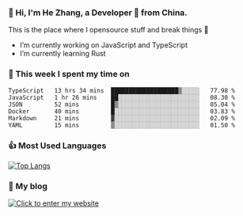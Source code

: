 ### 👋 Hi, I'm He Zhang, a Developer 🚀 from China.

This is the place where I opensource stuff and break things :rofl:

- I’m currently working on JavaScript and TypeScript
- I’m currently learning Rust

### 💪 This week I spent my time on 
<!--START_SECTION:waka-->

```text
TypeScript   13 hrs 34 mins  ███████████████████▒░░░░░   77.98 %
JavaScript   1 hr 26 mins    ██░░░░░░░░░░░░░░░░░░░░░░░   08.30 %
JSON         52 mins         █▒░░░░░░░░░░░░░░░░░░░░░░░   05.04 %
Docker       40 mins         █░░░░░░░░░░░░░░░░░░░░░░░░   03.83 %
Markdown     21 mins         ▓░░░░░░░░░░░░░░░░░░░░░░░░   02.09 %
YAML         15 mins         ▒░░░░░░░░░░░░░░░░░░░░░░░░   01.50 %
```

<!--END_SECTION:waka-->

### 👍 Most Used Languages
[![Top Langs](https://github-readme-stats.vercel.app/api/top-langs/?username=zhanghecool&layout=compact)](https://zhanghe.cool)

### 🌈 My blog 
[![Click to enter my website](https://cdn.jsdelivr.net/gh/zhanghecool/assets/images/gif/zhanghecools.gif)](https://zhanghe.cool)
